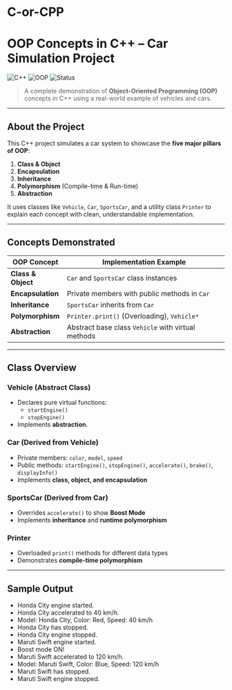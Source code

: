 # C-or-CPP
# OOP Concepts in C++ – Car Simulation Project

![C++](https://img.shields.io/badge/Language-C++-blue.svg)
![OOP](https://img.shields.io/badge/Concepts-OOP-green.svg)
![Status](https://img.shields.io/badge/Project-Complete-brightgreen.svg)

> A complete demonstration of **Object-Oriented Programming (OOP)** concepts in C++ using a real-world example of vehicles and cars.

---

## About the Project

This C++ project simulates a car system to showcase the **five major pillars of OOP**:

1. **Class & Object**
2. **Encapsulation**
3. **Inheritance**
4. **Polymorphism** (Compile-time & Run-time)
5. **Abstraction**

It uses classes like `Vehicle`, `Car`, `SportsCar`, and a utility class `Printer` to explain each concept with clean, understandable implementation.

---

## Concepts Demonstrated

| OOP Concept       | Implementation Example                       |
|-------------------|-----------------------------------------------|
| **Class & Object** | `Car` and `SportsCar` class instances         |
| **Encapsulation**  | Private members with public methods in `Car`  |
| **Inheritance**    | `SportsCar` inherits from `Car`               |
| **Polymorphism**   | `Printer.print()` (Overloading), `Vehicle*`   |
| **Abstraction**    | Abstract base class `Vehicle` with virtual methods |

---

## Class Overview

### Vehicle (Abstract Class)
- Declares pure virtual functions:
  - `startEngine()`
  - `stopEngine()`
- Implements **abstraction**.

### Car (Derived from Vehicle)
- Private members: `color`, `model`, `speed`
- Public methods: `startEngine()`, `stopEngine()`, `accelerate()`, `brake()`, `displayInfo()`
- Implements **class, object, and encapsulation**

### SportsCar (Derived from Car)
- Overrides `accelerate()` to show **Boost Mode**
- Implements **inheritance** and **runtime polymorphism**

### Printer
- Overloaded `print()` methods for different data types
- Demonstrates **compile-time polymorphism**

---

## Sample Output
- Honda City engine started.
- Honda City accelerated to 40 km/h.
- Model: Honda City, Color: Red, Speed: 40 km/h
- Honda City has stopped.
- Honda City engine stopped.
- Maruti Swift engine started.
- Boost mode ON!
- Maruti Swift accelerated to 120 km/h.
- Model: Maruti Swift, Color: Blue, Speed: 120 km/h
- Maruti Swift has stopped.
- Maruti Swift engine stopped.
